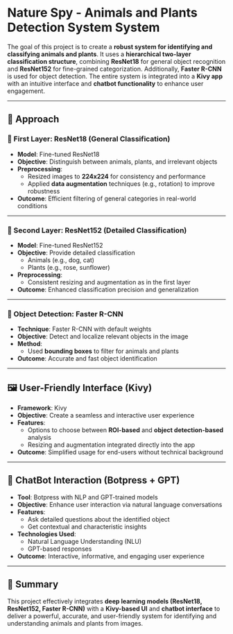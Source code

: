 # Nature Spy - Animals and Plants Detection System System 

The goal of this project is to create a **robust system for identifying and classifying animals and plants**. It uses a **hierarchical two-layer classification structure**, combining **ResNet18** for general object recognition and **ResNet152** for fine-grained categorization. Additionally, **Faster R-CNN** is used for object detection. The entire system is integrated into a **Kivy app** with an intuitive interface and **chatbot functionality** to enhance user engagement.

---

## 🚀 Approach

### 🔹 First Layer: ResNet18 (General Classification)
- **Model**: Fine-tuned ResNet18
- **Objective**: Distinguish between animals, plants, and irrelevant objects
- **Preprocessing**:
  - Resized images to **224x224** for consistency and performance
  - Applied **data augmentation** techniques (e.g., rotation) to improve robustness
- **Outcome**: Efficient filtering of general categories in real-world conditions

---

### 🔹 Second Layer: ResNet152 (Detailed Classification)
- **Model**: Fine-tuned ResNet152
- **Objective**: Provide detailed classification
  - Animals (e.g., dog, cat)
  - Plants (e.g., rose, sunflower)
- **Preprocessing**:
  - Consistent resizing and augmentation as in the first layer
- **Outcome**: Enhanced classification precision and generalization

---

### 🔹 Object Detection: Faster R-CNN
- **Technique**: Faster R-CNN with default weights
- **Objective**: Detect and localize relevant objects in the image
- **Method**:
  - Used **bounding boxes** to filter for animals and plants
- **Outcome**: Accurate and fast object identification

---

## 🖼️ User-Friendly Interface (Kivy)
- **Framework**: Kivy
- **Objective**: Create a seamless and interactive user experience
- **Features**:
  - Options to choose between **ROI-based** and **object detection-based** analysis
  - Resizing and augmentation integrated directly into the app
- **Outcome**: Simplified usage for end-users without technical background

---

## 🤖 ChatBot Interaction (Botpress + GPT)
- **Tool**: Botpress with NLP and GPT-trained models
- **Objective**: Enhance user interaction via natural language conversations
- **Features**:
  - Ask detailed questions about the identified object
  - Get contextual and characteristic insights
- **Technologies Used**:
  - Natural Language Understanding (NLU)
  - GPT-based responses
- **Outcome**: Interactive, informative, and engaging user experience

---

## 🌟 Summary
This project effectively integrates **deep learning models (ResNet18, ResNet152, Faster R-CNN)** with a **Kivy-based UI** and **chatbot interface** to deliver a powerful, accurate, and user-friendly system for identifying and understanding animals and plants from images.
